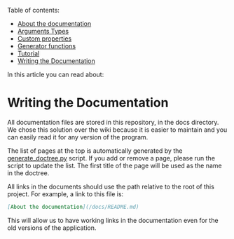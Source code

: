 <!-- doctree start -->
Table of contents:
- [About the documentation](/docs/README.md)
- [Arguments Types](/docs/arguments_types.md)
- [Custom properties](/docs/custom_properties.md)
- [Generator functions](/docs/generator_functions.md)
- [Tutorial](/docs/tutorial.md)
- [Writing the Documentation](/docs/writing_the_documentation.md)

In this article you can read about:
<!-- doctree end -->
# Writing the Documentation
All documentation files are stored in this repository, in the docs directory. We chose this solution over the wiki because it is easier to maintain and you can easily read it for any version of the program.

The list of pages at the top is automatically generated by the [generate_doctree.py](/generate_doctree.py) script. If you add or remove a page, please run the script to update the list. The first title of the page will be used as the name in the doctree.

All links in the documents should use the path relative to the root of this project. For example, a link to this file is:
```md
[About the documentation](/docs/README.md)
```
This will allow us to have working links in the documentation even for the old versions of the application.


